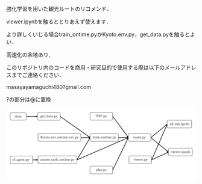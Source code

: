 強化学習を用いた観光ルートのリコメンド．

viewer.ipynbを触るととりあえず使えます．

より詳しくいじる場合train_ontime.pyかKyoto.env.py，get_data.pyを触るとよい．

高速化の余地あり．

このリポジトリ内のコードを商用・研究目的で使用する際は以下のメールアドレスまでご連絡ください．

masayayamaguchi480?gmail.com

?の部分は@に置換

![Test Image 1](https://github.com/masa-aa/STUDY/blob/main/izon.png)
